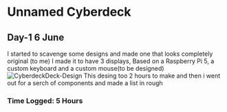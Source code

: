 # Unnamed Cyberdeck
## Day-1 6 June
I started to scavenge some designs and made one that looks completely original (to me)
I made it to have 3 displays, Based on a Raspberry Pi 5, a custom keyboard and a custom mouse(to be designed)
![CyberdeckDeck-Design](https://github.com/user-attachments/assets/b5f1883e-9d7e-4455-bc7d-a47cda07a5e2)
This desing too 2 hours to make and then i went out for a serch of components and made a list in rough
### Time Logged: 5 Hours

